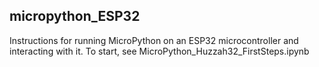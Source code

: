 ## micropython_ESP32

Instructions for running MicroPython on an ESP32 microcontroller and interacting with it.
To start, see MicroPython_Huzzah32_FirstSteps.ipynb

